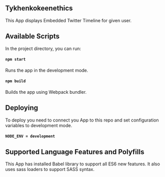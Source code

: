 ## Tykhenkokeenethics

This App displays Embedded Twitter Timeline for given user.


## Available Scripts

In the project directory, you can run:

#### `npm start`

Runs the app in the development mode.

#### `npm build`

Builds the app using Webpack bundler.

## Deploying

To deploy you need to connect you App to this repo and set configuration variables to development mode.

#### `NODE_ENV = development`

## Supported Language Features and Polyfills

This App has installed Babel library to support all ES6 new features. It also uses sass loaders to support SASS syntax.
